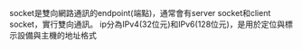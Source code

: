 socket是雙向網路通訊的endpoint(端點)，通常會有server socket和client socket，實行雙向通訊。
ip分為IPv4(32位元)和IPv6(128位元)，是用於定位與標示設備與主機的地址格式
